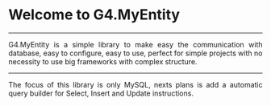 <h1>Welcome to G4.MyEntity</h1>

<hr>

<p style="text-align: justify">
G4.MyEntity is a simple library to make easy the communication with database, easy to configure, easy to use, perfect for simple projects with no necessity to use big frameworks 
with complex structure.
</p>

<hr>
<p style="text-align: justify">
The focus of this library is only MySQL, nexts plans is add a automatic query builder for Select, Insert and Update instructions.
</p>

